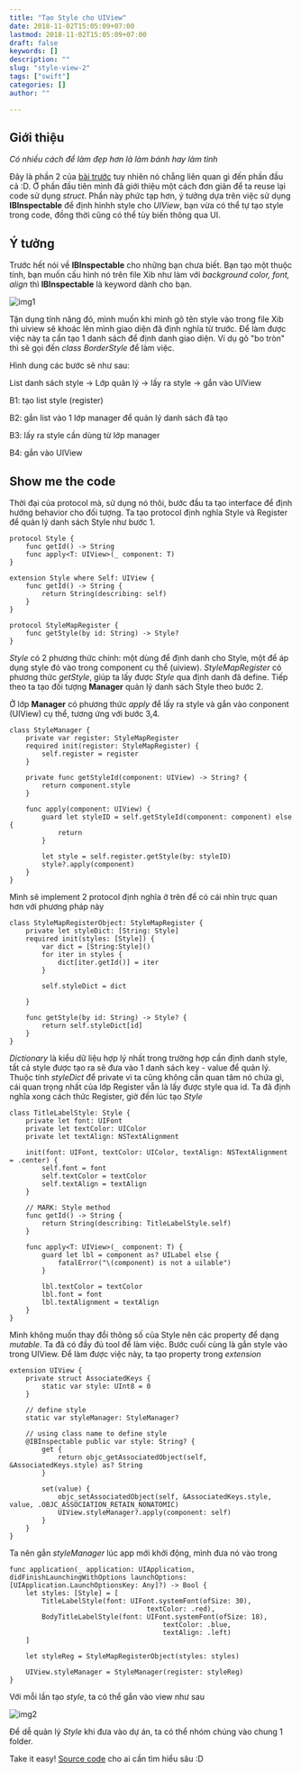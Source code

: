 ```yaml
---
title: "Tạo Style cho UIView"
date: 2018-11-02T15:05:09+07:00
lastmod: 2018-11-02T15:05:09+07:00
draft: false
keywords: []
description: ""
slug: "style-view-2"
tags: ["swift"]
categories: []
author: ""

---
```


## Giới thiệu

*Có nhiều cách để làm đẹp hơn là làm bánh hay làm tình*

Đây là phần 2 của [bài trước](https://gg4acrossover.github.io/hugosite/post/style-view/) tuy nhiên nó chẳng liên quan gì đến phần đầu cả :D. Ở phần đầu tiên mình đã giới thiệu một cách đơn giản để ta reuse lại code sử dụng *struct*. Phần này phức tạp hơn, ý tưởng dựa trên việc sử dụng **IBInspectable** để định hìnhh style cho *UIView*, bạn vừa có thể tự tạo style trong code, đồng thời cũng có thể tùy biến thông qua UI.

## Ý tưởng

Trước hết nói về **IBInspectable** cho những bạn chưa biết. Bạn tạo một thuộc tính, bạn muốn cấu hình nó trên file Xib như làm với *background color, font, align* thì **IBInspectable** là keyword dành cho bạn.

![img1](/hugosite/images/note/style-ui/style-2-1.png)

Tận dụng tính năng đó, mình muốn khi mình gõ tên style vào trong file Xib thì uiview sẽ khoác lên mình giao diện đã định nghĩa từ trước. Để làm được việc này ta cần tạo 1 danh sách để định danh giao diện. Ví dụ gõ "bo tròn" thì sẽ gọi đến *class BorderStyle* để làm việc.

Hình dung các bước sẽ như sau:

List danh sách style -> Lớp quản lý -> lấy ra style -> gắn vào UIView

B1: tạo list style (register)

B2: gắn list vào 1 lớp manager để quản lý danh sách đã tạo

B3: lấy ra style cần dùng từ lớp manager

B4: gắn vào UIView

## Show me the code

Thời đại của protocol mà, sử dụng nó thôi, bước đầu ta tạo interface để định hướng behavior cho đối tượng. Ta tạo protocol định nghĩa Style và Register để quản lý danh sách Style như bước 1.

```
protocol Style {
    func getId() -> String
    func apply<T: UIView>(_ component: T)
}

extension Style where Self: UIView {
    func getId() -> String {
        return String(describing: self)
    }
}

protocol StyleMapRegister {
	func getStyle(by id: String) -> Style?
}

```

*Style* có 2 phương thức chính: một dùng để định danh cho Style, một để áp dụng style đó vào trong component cụ thể (uiview).
*StyleMapRegister* có phương thức *getStyle*, giúp ta lấy được *Style* qua định danh đã define.
Tiếp theo ta tạo đối tượng **Manager** quản lý danh sách Style theo bước 2. 

Ở lớp **Manager** có phương thức *apply* để lấy ra style và gắn vào conponent (UIView) cụ thể, tương ứng với bước 3,4.

```
class StyleManager {
    private var register: StyleMapRegister
    required init(register: StyleMapRegister) {
        self.register = register
    }
    
    private func getStyleId(component: UIView) -> String? {
        return component.style
    }
    
    func apply(component: UIView) {
        guard let styleID = self.getStyleId(component: component) else {
            return
        }
        
        let style = self.register.getStyle(by: styleID)
        style?.apply(component)
    }
}

```

Mình sẽ implement 2 protocol định nghĩa ở trên để có cái nhìn trực quan hơn với phương pháp này

```
class StyleMapRegisterObject: StyleMapRegister {
    private let styleDict: [String: Style]
    required init(styles: [Style]) {
        var dict = [String:Style]()
        for iter in styles {
            dict[iter.getId()] = iter
        }
        
        self.styleDict = dict
        
    }
    
    func getStyle(by id: String) -> Style? {
        return self.styleDict[id]
    }
}

```

*Dictionary* là kiểu dữ liệu hợp lý nhất trong trường hợp cần định danh style, tất cả style được tạo ra sẽ đưa vào 1 danh sách key - value để quản lý. Thuộc tính *styleDict* để private vì ta cũng không cần quan tâm nó chứa gì, cái quan trọng nhất của lớp Register vẫn là lấy được style qua id. Ta đã định nghĩa xong cách thức Register, giờ đến lúc tạo *Style*

```
class TitleLabelStyle: Style {
    private let font: UIFont
    private let textColor: UIColor
    private let textAlign: NSTextAlignment
    
    init(font: UIFont, textColor: UIColor, textAlign: NSTextAlignment = .center) {
        self.font = font
        self.textColor = textColor
        self.textAlign = textAlign
    }
    
    // MARK: Style method
    func getId() -> String {
        return String(describing: TitleLabelStyle.self)
    }
    
    func apply<T: UIView>(_ component: T) {
        guard let lbl = component as? UILabel else {
            fatalError("\(component) is not a uilable")
        }
        
        lbl.textColor = textColor
        lbl.font = font
        lbl.textAlignment = textAlign
    }
}

``` 

Mình không muốn thay đổi thông số của Style nên các property để dạng *mutable*.
Ta đã có đầy đủ tool để làm việc. Bước cuối cùng là gắn style vào trong UIView.
Để làm được việc này, ta tạo property trong *extension*

```
extension UIView {
    private struct AssociatedKeys {
        static var style: UInt8 = 0
    }
    
    // define style
    static var styleManager: StyleManager?
    
    // using class name to define style
    @IBInspectable public var style: String? {
        get {
            return objc_getAssociatedObject(self, &AssociatedKeys.style) as? String
        }
        
        set(value) {
            objc_setAssociatedObject(self, &AssociatedKeys.style, value, .OBJC_ASSOCIATION_RETAIN_NONATOMIC)
            UIView.styleManager?.apply(component: self)
        }
    }
}

```

Ta nên gắn *styleManager* lúc app mới khởi động, mình đưa nó vào trong 

```
func application(_ application: UIApplication, didFinishLaunchingWithOptions launchOptions: [UIApplication.LaunchOptionsKey: Any]?) -> Bool {
    let styles: [Style] = [
        TitleLabelStyle(font: UIFont.systemFont(ofSize: 30),
                                  textColor: .red),
        BodyTitleLabelStyle(font: UIFont.systemFont(ofSize: 18),
                                      textColor: .blue,
                                      textAlign: .left)
    ]
    
    let styleReg = StyleMapRegisterObject(styles: styles)
    
    UIView.styleManager = StyleManager(register: styleReg)
}
```

Với mỗi lần tạo *style*, ta có thể gắn vào view như sau

![img2](/hugosite/images/note/style-ui/style-2-2.png)

Để dễ quản lý *Style* khi đưa vào dự án, ta có thể nhóm chúng vào chung 1 folder.

Take it easy! [Source code](https://github.com/gg4acrossover/MEStyleView) cho ai cần tìm hiểu sâu :D













